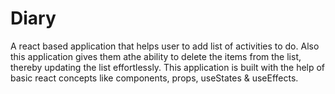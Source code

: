 # Diary

A react based application that helps user to add list of activities to do. Also this application gives them athe ability to delete the items from the list, thereby updating the list effortlessly. This application is built with the help of basic react concepts like components, props, useStates & useEffects.
